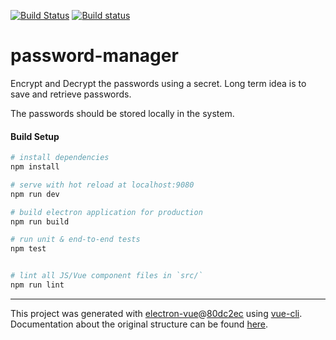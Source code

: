 [![Build Status](https://travis-ci.org/pradeepmurugesan/password-manager.svg?branch=master)](https://travis-ci.org/pradeepmurugesan/password-manager) [![Build status](https://ci.appveyor.com/api/projects/status/voqhwuihs7ehfa60?svg=true)](https://ci.appveyor.com/project/pradeepmurugesan/password-manager)
# password-manager 

Encrypt and Decrypt the passwords using a secret. Long term idea is to save and retrieve passwords.

The passwords should be stored locally in the system.

#### Build Setup

``` bash
# install dependencies
npm install

# serve with hot reload at localhost:9080
npm run dev

# build electron application for production
npm run build

# run unit & end-to-end tests
npm test


# lint all JS/Vue component files in `src/`
npm run lint

```

---

This project was generated with [electron-vue](https://github.com/SimulatedGREG/electron-vue)@[80dc2ec](https://github.com/SimulatedGREG/electron-vue/tree/80dc2ece3425c558bfb2efbd57c3071e1b71be6d) using [vue-cli](https://github.com/vuejs/vue-cli). Documentation about the original structure can be found [here](https://simulatedgreg.gitbooks.io/electron-vue/content/index.html).
